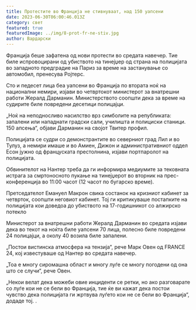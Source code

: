 ```yaml
---
title: Протестите во Франција не стивнуваат, над 150 уапсени
date: 2023-06-30T06:00:46.013Z
category: свет
featured: true
featuredImage: ../img/8-prot-fr-ne-stiv.jpg
author: Вардарски
---
```

Франција беше зафатена од нови протести во средата навечер. Тие биле испровоцирани од убиството на тинејџер од страна на полицијата во западното предградие на Париз за време на застанување со автомобил, пренесува Ројтерс.

Сто и педесет лица беа уапсени во Франција по втората ноќ на национални немири, изјави во четвртокот министерот за внатрешни работи Жералд Дарманин. Министерството соопшти дека за време на судирите биле повредени десетици полицајци.

„Ноќ на неподносливо насилство врз симболите на републиката: запалени или нападнати градски сали, училишта и полициски станици. 150 апсења“, објави Дарманин на својот Твитер профил.

Полицијата се судри со демонстрантите во северниот град Лил и во Тулуз, а немири имаше и во Амиен, Дижон и административниот оддел Есон јужно од француската престолнина, изјави портпаролот на полицијата.

Обвинителот на Нантер треба да ги информира медиумите за тековната истрага за смртоносното пукање на тинејџерот во вторник на прес-конференција во 11:00 часот (12 часот по бугарско време).

Претседателот Емануел Макрон свика состанок на кризниот кабинет за четврток, соопшти неговиот кабинет. Тој ги критикуваше постапките на полицијата кои доведоа до убиството на 17-годишникот со алжирско потекло

Министерот за внатрешни работи Жералд Дарманин во средата изјави дека во текот на ноќта биле уапсени 70 лица, полесно биле повредени 24 полицајци, а околу 40 возила биле запалени.

„Постои вистинска атмосфера на тензија“, рече Марк Овен од FRANCE 24, кој известуваше од Нантер во средата навечер.

„Тоа е многу сиромашна област и многу луѓе се многу погодени од она што се случи“, рече Овен.

„Некои велат дека можеби овие инциденти се ретки, но ако разговарате со луѓе кои не се бели во Франција, тие ќе ви кажат дека постои чувство дека полицијата ги жртвува луѓето кои не се бели во Франција“, додаде тој. .